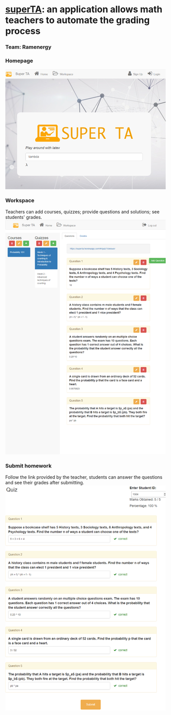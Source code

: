 # [superTA](https://superta.herokuapp.com): an application allows math teachers to automate the grading process
### Team: Ramenergy
### Homepage  
![homepage](/homepage.png?raw=true "homepage")
### Workspace  
Teachers can add courses, quizzes; provide questions and solutions; see students' grades.  
![Workspace](/workspace.png?raw=true "workspace")
### Submit homework
Follow the link provided by the teacher, students can answer the questions and see their grades after submitting.  
![submit](/submit.png?raw=true "submit")

